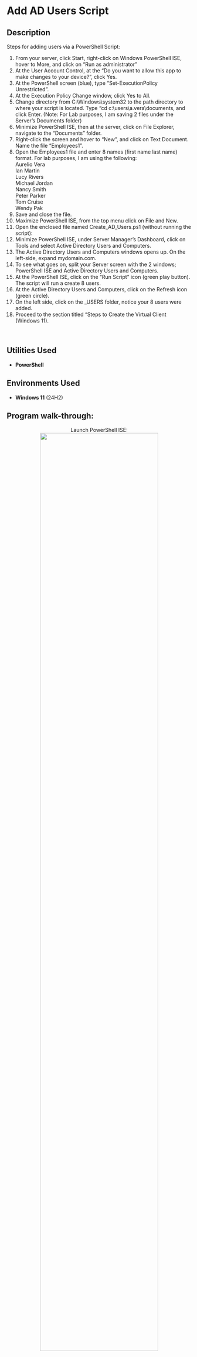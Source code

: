<h1>Add AD Users Script</h1>



<h2>Description</h2>
<p>Steps for adding users via a PowerShell Script:</p>

1. From your server, click Start, right-click on Windows PowerShell ISE, hover to More, and click on “Run as administrator”<br>
2. At the User Account Control, at the “Do you want to allow this app to make changes to your device?”, click Yes.<br>
3. At the PowerShell screen (blue), type “Set-ExecutionPolicy Unrestricted”.<br>
4. At the Execution Policy Change window, click Yes to All.<br>
5. Change directory from C:\Windows\system32 to the path directory to where your script is located. Type “cd c:\users\a.vera\documents, and click Enter. (Note: For Lab purposes, I am saving 2 files under the Server’s Documents folder)<br>
6. Minimize PowerShell ISE, then at the server, click on File Explorer, navigate to the “Documents” folder.<br>
7. Right-click the screen and hover to “New”, and click on Text Document. Name the file “Employees1”.<br>
8. Open the Employees1 file and enter 8 names (first name last name) format. For lab purposes, I am using the following:<br>
Aurelio Vera<br>
Ian Martin<br>
Lucy Rivers<br>
Michael Jordan<br>
Nancy Smith<br>
Peter Parker<br>
Tom Cruise<br>
Wendy Pak<br>
9. Save and close the file.<br>
10. Maximize PowerShell ISE, from the top menu click on File and New.<br>
11. Open the enclosed file named Create_AD_Users.ps1 (without running the script):<br>
12. Minimize PowerShell ISE, under Server Manager’s Dashboard, click on Tools and select Active Directory Users and Computers.<br>
13. The Active Directory Users and Computers windows opens up. On the left-side, expand mydomain.com.<br>
14. To see what goes on, split your Server screen with the 2 windows; PowerShell ISE and Active Directory Users and Computers.<br>
15. At the PowerShell ISE, click on the “Run Script” icon (green play button). The script will run a create 8 users.<br>
16. At the Active Directory Users and Computers, click on the Refresh icon (green circle).<br>
17. On the left side, click on the _USERS folder, notice your 8 users were added.<br>
18. Proceed to the section titled “Steps to Create the Virtual Client (Windows 11).
<br />

<h2>Utilities Used</h2>

- <b>PowerShell</b>

<h2>Environments Used </h2>

- <b>Windows 11</b> (24H2)

<h2>Program walk-through:</h2>

<p align="center">
Launch PowerShell ISE: <br/>
<img src="https://i.imgur.com/k3Bsmr9.png" height="80%" width="80%""/>
<br />
<br />
Script added the desired Users:  <br/>
<img src="https://i.imgur.com/m7A4h9e.png" height="80%" width="80%""/>
<br />

</p>

<!--
 ```diff
- text in red
+ text in green
! text in orange
# text in gray
@@ text in purple (and bold)@@
```
--!>
